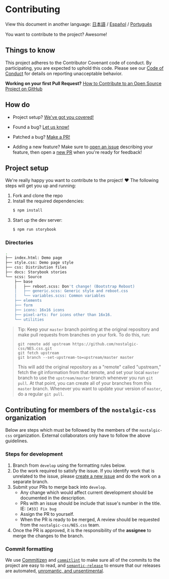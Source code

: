 # Contributing

View this document in another language:
[日本語](.github/CONTRIBUTING-jp.md) / [Español](.github/CONTRIBUTING-es.md) / [Português](.github/CONTRIBUTING-pt-BR.md)

You want to contribute to the project? Awesome!

## Things to know

This project adheres to the Contributor Covenant code of conduct. By participating, you are expected to uphold this code. Please see our [Code of Conduct][code-of-conduct] for details on reporting unacceptable behavior.

**Working on your first Pull Request?**
[How to Contribute to an Open Source Project on GitHub][egghead]

## How do

* Project setup?
  [We've got you covered!](#project-setup)

* Found a bug?
  [Let us know!][new-issue]

* Patched a bug?
  [Make a PR!][new-pr]

* Adding a new feature?
  Make sure to [open an issue][new-issue] describing your feature, then open a [new PR][new-pr] when you're ready for feedback!

## Project setup

We're really happy you want to contribute to the project! ❤️ The following steps will get you up and running:

1. Fork and clone the repo
2. Install the required dependencies:
    ```sh
    $ npm install
    ```
3. Start up the dev server:
    ```sh
    $ npm run storybook
    ```

### Directories
```sh
.
├── index.html: Demo page
├── style.css: Demo page style
├── css: Distribution files
├── docs: Storybook stories
└── scss: Source
    ├── base
    │   ├── reboot.scss: Don't change! (Bootstrap Reboot)
    │   ├── generic.scss: Generic style and reboot.css
    │   └── variables.scss: Common variables
    ├── elements
    ├── form
    ├── icons: 16x16 icons
    ├── pixel-arts: For icons other than 16x16.
    └── utilities
```

> Tip: Keep your `master` branch pointing at the original repository and make pull requests from branches on your fork. To do this, run:
>
> ```
> git remote add upstream https://github.com/nostalgic-css/NES.css.git
> git fetch upstream
> git branch --set-upstream-to=upstream/master master
> ```
>
> This will add the original repository as a "remote" called "upstream," fetch the git information from that remote, and set your local `master` branch to use the `upstream/master` branch whenever you run `git pull`. At that point, you can create all of your branches from this `master` branch. Whenever you want to update your version of `master`, do a regular `git pull`.

## Contributing for members of the `nostalgic-css` organization

Below are steps which must be followed by the members of the `nostalgic-css` organization. External collaborators only have to follow the above guidelines.

### Steps for development

1. Branch from `develop` using the formatting rules below.
2. Do the work required to satisfy the issue. If you identify work that is unrelated to the issue, please [create a new issue][new-issue] and do the work on a separate branch.
3. Submit your PRs to merge back into `develop`.
    * Any change which would affect current development should be documented in the description.
    * PRs with an issue should be include that issue's number in the title. IE: `[#33] Fix bug`
    * Assign the PR to yourself.
    * When the PR is ready to be merged, A review should be requested from the `nostalgic-css/NES.css` team.
4. Once the PR is approved, it is the responsibility of the **assignee** to merge the changes to the branch.

### Commit formatting

We use [Commitizen][commitizen] and [`commitlint`][commitlint] to make sure all of the commits to the project are easy to read, and [`semantic-release`][semantic-release] to ensure that our releases are automated, [unromantic, and unsentimental][sentimental-versioning].





[code-of-conduct]: CODE_OF_CONDUCT.md
[commitizen]: https://github.com/commitizen/cz-cli
[commitlint]: [https://github.com/marionebl/commitlint]
[egghead]: https://egghead.io/series/how-to-contribute-to-an-open-source-project-on-github
[new-issue]: https://github.com/nostalgic-css/NES.css/issues/new
[new-pr]: https://github.com/nostalgic-css/NES.css/compare/develop...develop
[semantic-release]: https://github.com/semantic-release/semantic-release
[sentimental-versioning]: http://sentimentalversioning.org/
